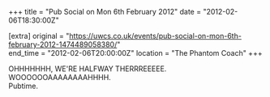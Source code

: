 +++
title = "Pub Social on Mon 6th February 2012"
date = "2012-02-06T18:30:00Z"

[extra]
original = "https://uwcs.co.uk/events/pub-social-on-mon-6th-february-2012-1474489058380/"    
end_time = "2012-02-06T20:00:00Z"
location = "The Phantom Coach"
+++

OHHHHHHH, WE'RE HALFWAY THERRREEEEE.  
WOOOOOOAAAAAAAAHHHH.  
Pubtime.


